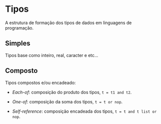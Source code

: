 # Tipos

A estrutura de formação dos tipos de dados em linguagens de programação.

## Simples

Tipos base como inteiro, real, caracter e etc...

## Composto

Tipos compostos e\/ou encadeado:

* _Each-of_: composição do produto dos tipos, `t = t1 and t2`.

* _One-of_: composição da soma dos tipos, `t = t or nop`.

* _Self-reference_: composição encadeada dos tipos, `t = t and t list or nop`.


